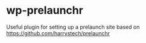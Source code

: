 wp-prelaunchr
=============

Useful plugin for setting up a prelaunch site based on https://github.com/harrystech/prelaunchr

